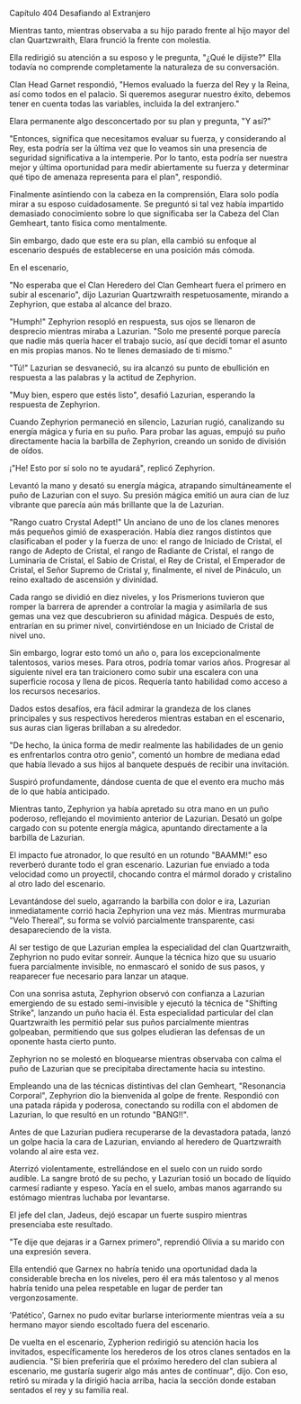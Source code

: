 
Capítulo 404 Desafiando al Extranjero

Mientras tanto, mientras observaba a su hijo parado frente al hijo mayor del clan Quartzwraith, Elara frunció la frente con molestia.

Ella redirigió su atención a su esposo y le pregunta, "¿Qué le dijiste?" Ella todavía no comprende completamente la naturaleza de su conversación.

Clan Head Garnet respondió, "Hemos evaluado la fuerza del Rey y la Reina, así como todos en el palacio. Si queremos asegurar nuestro éxito, debemos tener en cuenta todas las variables, incluida la del extranjero."

Elara permanente algo desconcertado por su plan y pregunta, "Y así?"

"Entonces, significa que necesitamos evaluar su fuerza, y considerando al Rey, esta podría ser la última vez que lo veamos sin una presencia de seguridad significativa a la intemperie. Por lo tanto, esta podría ser nuestra mejor y última oportunidad para medir abiertamente su fuerza y determinar qué tipo de amenaza representa para el plan", respondió.

Finalmente asintiendo con la cabeza en la comprensión, Elara solo podía mirar a su esposo cuidadosamente. Se preguntó si tal vez había impartido demasiado conocimiento sobre lo que significaba ser la Cabeza del Clan Gemheart, tanto física como mentalmente.

Sin embargo, dado que este era su plan, ella cambió su enfoque al escenario después de establecerse en una posición más cómoda.

En el escenario,

"No esperaba que el Clan Heredero del Clan Gemheart fuera el primero en subir al escenario", dijo Lazurian Quartzwraith respetuosamente, mirando a Zephyrion, que estaba al alcance del brazo.

"Humph!" Zephyrion resopló en respuesta, sus ojos se llenaron de desprecio mientras miraba a Lazurian. "Solo me presenté porque parecía que nadie más quería hacer el trabajo sucio, así que decidí tomar el asunto en mis propias manos. No te llenes demasiado de ti mismo."

"Tú!" Lazurian se desvaneció, su ira alcanzó su punto de ebullición en respuesta a las palabras y la actitud de Zephyrion.

"Muy bien, espero que estés listo", desafió Lazurian, esperando la respuesta de Zephyrion.

Cuando Zephyrion permaneció en silencio, Lazurian rugió, canalizando su energía mágica y furia en su puño. Para probar las aguas, empujó su puño directamente hacia la barbilla de Zephyrion, creando un sonido de división de oídos.

¡"He! Esto por sí solo no te ayudará", replicó Zephyrion.

Levantó la mano y desató su energía mágica, atrapando simultáneamente el puño de Lazurian con el suyo. Su presión mágica emitió un aura cian de luz vibrante que parecía aún más brillante que la de Lazurian.

"Rango cuatro Crystal Adept!" Un anciano de uno de los clanes menores más pequeños gimió de exasperación. Había diez rangos distintos que clasificaban el poder y la fuerza de uno: el rango de Iniciado de Cristal, el rango de Adepto de Cristal, el rango de Radiante de Cristal, el rango de Luminaria de Cristal, el Sabio de Cristal, el Rey de Cristal, el Emperador de Cristal, el Señor Supremo de Cristal y, finalmente, el nivel de Pináculo, un reino exaltado de ascensión y divinidad.

Cada rango se dividió en diez niveles, y los Prismerions tuvieron que romper la barrera de aprender a controlar la magia y asimilarla de sus gemas una vez que descubrieron su afinidad mágica. Después de esto, entrarían en su primer nivel, convirtiéndose en un Iniciado de Cristal de nivel uno.

Sin embargo, lograr esto tomó un año o, para los excepcionalmente talentosos, varios meses. Para otros, podría tomar varios años. Progresar al siguiente nivel era tan traicionero como subir una escalera con una superficie rocosa y llena de picos. Requería tanto habilidad como acceso a los recursos necesarios.

Dados estos desafíos, era fácil admirar la grandeza de los clanes principales y sus respectivos herederos mientras estaban en el escenario, sus auras cian ligeras brillaban a su alrededor.

"De hecho, la única forma de medir realmente las habilidades de un genio es enfrentarlos contra otro genio", comentó un hombre de mediana edad que había llevado a sus hijos al banquete después de recibir una invitación.

Suspiró profundamente, dándose cuenta de que el evento era mucho más de lo que había anticipado.

Mientras tanto, Zephyrion ya había apretado su otra mano en un puño poderoso, reflejando el movimiento anterior de Lazurian. Desató un golpe cargado con su potente energía mágica, apuntando directamente a la barbilla de Lazurian.

El impacto fue atronador, lo que resultó en un rotundo "BAAMM!" eso reverberó durante todo el gran escenario. Lazurian fue enviado a toda velocidad como un proyectil, chocando contra el mármol dorado y cristalino al otro lado del escenario.

Levantándose del suelo, agarrando la barbilla con dolor e ira, Lazurian inmediatamente corrió hacia Zephyrion una vez más. Mientras murmuraba "Velo Thereal", su forma se volvió parcialmente transparente, casi desapareciendo de la vista.

Al ser testigo de que Lazurian emplea la especialidad del clan Quartzwraith, Zephyrion no pudo evitar sonreír. Aunque la técnica hizo que su usuario fuera parcialmente invisible, no enmascaró el sonido de sus pasos, y reaparecer fue necesario para lanzar un ataque.

Con una sonrisa astuta, Zephyrion observó con confianza a Lazurian emergiendo de su estado semi-invisible y ejecutó la técnica de "Shifting Strike", lanzando un puño hacia él. Esta especialidad particular del clan Quartzwraith les permitió pelar sus puños parcialmente mientras golpeaban, permitiendo que sus golpes eludieran las defensas de un oponente hasta cierto punto.

Zephyrion no se molestó en bloquearse mientras observaba con calma el puño de Lazurian que se precipitaba directamente hacia su intestino.

Empleando una de las técnicas distintivas del clan Gemheart, "Resonancia Corporal", Zephyrion dio la bienvenida al golpe de frente. Respondió con una patada rápida y poderosa, conectando su rodilla con el abdomen de Lazurian, lo que resultó en un rotundo "BANG!!".

Antes de que Lazurian pudiera recuperarse de la devastadora patada, lanzó un golpe hacia la cara de Lazurian, enviando al heredero de Quartzwraith volando al aire esta vez.

Aterrizó violentamente, estrellándose en el suelo con un ruido sordo audible. La sangre brotó de su pecho, y Lazurian tosió un bocado de líquido carmesí radiante y espeso. Yacía en el suelo, ambas manos agarrando su estómago mientras luchaba por levantarse.

El jefe del clan, Jadeus, dejó escapar un fuerte suspiro mientras presenciaba este resultado.

"Te dije que dejaras ir a Garnex primero", reprendió Olivia a su marido con una expresión severa.

Ella entendió que Garnex no habría tenido una oportunidad dada la considerable brecha en los niveles, pero él era más talentoso y al menos habría tenido una pelea respetable en lugar de perder tan vergonzosamente.

'Patético', Garnex no pudo evitar burlarse interiormente mientras veía a su hermano mayor siendo escoltado fuera del escenario.

De vuelta en el escenario, Zypherion redirigió su atención hacia los invitados, específicamente los herederos de los otros clanes sentados en la audiencia. "Si bien preferiría que el próximo heredero del clan subiera al escenario, me gustaría sugerir algo más antes de continuar", dijo. Con eso, retiró su mirada y la dirigió hacia arriba, hacia la sección donde estaban sentados el rey y su familia real.
